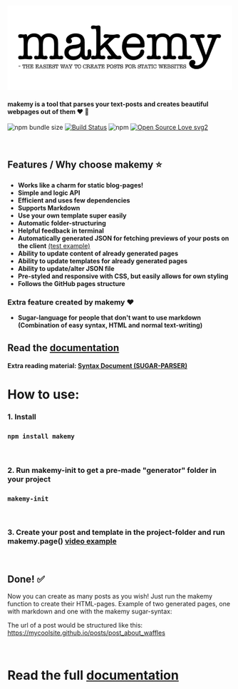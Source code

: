 <p align="center">
<img src="/media/makemy.png" alt="MAKEMY">
</p>

#### makemy is a tool that parses your text-posts and creates beautiful webpages out of them :heart: 📄
![npm bundle size](https://img.shields.io/bundlephobia/min/makemy) [![Build Status](https://travis-ci.com/make-my/makemy.svg?branch=master)](https://travis-ci.com/make-my/makemy) ![npm](https://img.shields.io/npm/v/makemy) [![Open Source Love svg2](https://badges.frapsoft.com/os/v2/open-source.svg?v=103)](https://github.com/ellerbrock/open-source-badges/)


&nbsp;

## Features / Why choose makemy ⭐

- **Works like a charm for static blog-pages!**
- **Simple and logic API**
- **Efficient and uses few dependencies**
- **Supports Markdown**
- **Use your own template super easily**
- **Automatic folder-structuring**
- **Helpful feedback in terminal**
- **Automatically generated JSON for fetching previews of your posts on the client** [(test example)](/test/client.js)
- **Ability to update content of already generated pages**
- **Ability to update templates for already generated pages**
- **Ability to update/alter JSON file**
- **Pre-styled and responsive with CSS, but easily allows for own styling**
- **Follows the GitHub pages structure**

### Extra feature created by makemy :heart:

- **Sugar-language for people that don't want to use markdown (Combination of easy syntax, HTML and normal text-writing)**

## Read the [documentation](https://github.com/make-my/DOCS)

#### Extra reading material: [Syntax Document (SUGAR-PARSER)](https://github.com/make-my/DOCS/blob/master/SYNTAX-DOCUMENT.md)


# How to use:

### 1️. Install

### `npm install makemy`

&nbsp;

### 2️. Run makemy-init to get a pre-made "generator" folder in your project

### `makemy-init`

&nbsp;

### 3. Create your post and template in the project-folder and run makemy.page() [video example](https://github.com/make-my/DOCS#3-create-your-post-and-template-in-the-project---and-run-makemypage)

&nbsp;

## Done! ✅
Now you can create as many posts as you wish! Just run the makemy function to create their HTML-pages.
Example of two generated pages, one with markdown and one with the makemy sugar-syntax:

The url of a post would be structured like this: https://mycoolsite.github.io/posts/post_about_waffles

&nbsp;

# Read the full [documentation](https://github.com/make-my/DOCS)
